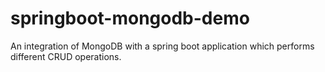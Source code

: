 # springboot-mongodb-demo
 An integration of MongoDB with a spring boot application which performs different CRUD operations.
